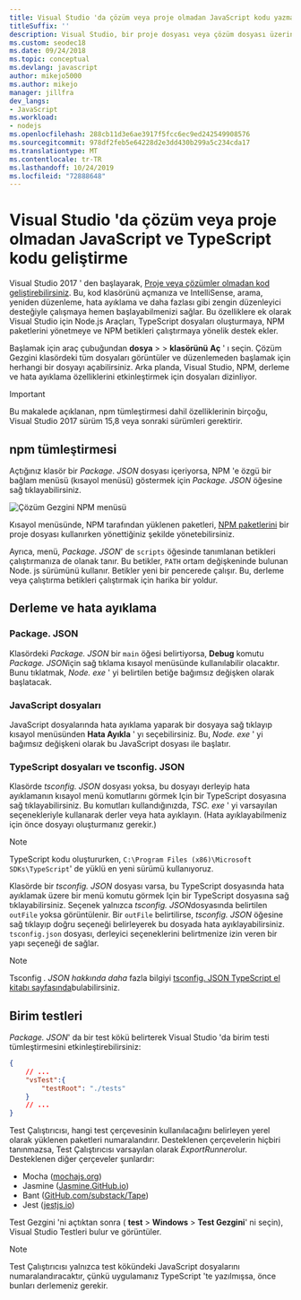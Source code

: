 ```yaml
---
title: Visual Studio 'da çözüm veya proje olmadan JavaScript kodu yazma
titleSuffix: ''
description: Visual Studio, bir proje dosyası veya çözüm dosyası üzerinde bağımlılığını olmadan kod oluşturma desteği sağlar
ms.custom: seodec18
ms.date: 09/24/2018
ms.topic: conceptual
ms.devlang: javascript
author: mikejo5000
ms.author: mikejo
manager: jillfra
dev_langs:
- JavaScript
ms.workload:
- nodejs
ms.openlocfilehash: 288cb11d3e6ae3917f5fcc6ec9ed242549908576
ms.sourcegitcommit: 978df2feb5e64228d2e3dd430b299a5c234cda17
ms.translationtype: MT
ms.contentlocale: tr-TR
ms.lasthandoff: 10/24/2019
ms.locfileid: "72888648"
---
```

# <a name="develop-javascript-and-typescript-code-in-visual-studio-without-solutions-or-projects"></a>Visual Studio 'da çözüm veya proje olmadan JavaScript ve TypeScript kodu geliştirme

Visual Studio 2017 ' den başlayarak, [Proje veya çözümler olmadan kod geliştirebilirsiniz](../ide/develop-code-in-visual-studio-without-projects-or-solutions.md). Bu, kod klasörünü açmanıza ve IntelliSense, arama, yeniden düzenleme, hata ayıklama ve daha fazlası gibi zengin düzenleyici desteğiyle çalışmaya hemen başlayabilmenizi sağlar. Bu özelliklere ek olarak Visual Studio için Node.js Araçları, TypeScript dosyaları oluşturmaya, NPM paketlerini yönetmeye ve NPM betikleri çalıştırmaya yönelik destek ekler.

Başlamak için araç çubuğundan **dosya** >  > **klasörünü** **Aç** ' ı seçin. Çözüm Gezgini klasördeki tüm dosyaları görüntüler ve düzenlemeden başlamak için herhangi bir dosyayı açabilirsiniz. Arka planda, Visual Studio, NPM, derleme ve hata ayıklama özelliklerini etkinleştirmek için dosyaları dizinliyor.

> [!IMPORTANT]
> Bu makalede açıklanan, npm tümleştirmesi dahil özelliklerinin birçoğu, Visual Studio 2017 sürüm 15,8 veya sonraki sürümleri gerektirir.

## <a name="npm-integration"></a>npm tümleştirmesi

Açtığınız klasör bir *Package. JSON* dosyası içeriyorsa, NPM 'e özgü bir bağlam menüsü (kısayol menüsü) göstermek için *Package. JSON* öğesine sağ tıklayabilirsiniz.

![Çözüm Gezgini NPM menüsü](../javascript/media/solution-explorer-npm-ctx.png)

Kısayol menüsünde, NPM tarafından yüklenen paketleri, [NPM paketlerini](npm-package-management.md) bir proje dosyası kullanırken yönettiğiniz şekilde yönetebilirsiniz.

Ayrıca, menü, *Package. JSON*' de `scripts` öğesinde tanımlanan betikleri çalıştırmanıza de olanak tanır. Bu betikler, `PATH` ortam değişkeninde bulunan Node. js sürümünü kullanır. Betikler yeni bir pencerede çalışır. Bu, derleme veya çalıştırma betikleri çalıştırmak için harika bir yoldur.

## <a name="build-and-debug"></a>Derleme ve hata ayıklama

### <a name="packagejson"></a>Package. JSON
Klasördeki *Package. JSON* bir `main` öğesi belirtiyorsa, **Debug** komutu *Package. JSON*için sağ tıklama kısayol menüsünde kullanılabilir olacaktır.
Bunu tıklatmak, *Node. exe* ' yi belirtilen betiğe bağımsız değişken olarak başlatacak.

### <a name="javascript-files"></a>JavaScript dosyaları
JavaScript dosyalarında hata ayıklama yaparak bir dosyaya sağ tıklayıp kısayol menüsünden **Hata Ayıkla** ' yı seçebilirsiniz. Bu, *Node. exe* ' yi bağımsız değişkeni olarak bu JavaScript dosyası ile başlatır.

### <a name="typescript-files-and-tsconfigjson"></a>TypeScript dosyaları ve tsconfig. JSON
Klasörde *tsconfig. JSON* dosyası yoksa, bu dosyayı derleyip hata ayıklamanın kısayol menü komutlarını görmek Için bir TypeScript dosyasına sağ tıklayabilirsiniz. Bu komutları kullandığınızda, *TSC. exe* ' yi varsayılan seçenekleriyle kullanarak derler veya hata ayıklayın. (Hata ayıklayabilmeniz için önce dosyayı oluşturmanız gerekir.)

> [!NOTE]
> TypeScript kodu oluştururken, `C:\Program Files (x86)\Microsoft SDKs\TypeScript`' de yüklü en yeni sürümü kullanıyoruz.

Klasörde bir *tsconfig. JSON* dosyası varsa, bu TypeScript dosyasında hata ayıklamak üzere bir menü komutu görmek Için bir TypeScript dosyasına sağ tıklayabilirsiniz. Seçenek yalnızca *tsconfig. JSON*dosyasında belirtilen `outFile` yoksa görüntülenir. Bir `outFile` belirtilirse, *tsconfig. JSON* öğesine sağ tıklayıp doğru seçeneği belirleyerek bu dosyada hata ayıklayabilirsiniz. `tsconfig.json` dosyası, derleyici seçeneklerini belirtmenize izin veren bir yapı seçeneği de sağlar.

> [!NOTE]
> Tsconfig *. JSON hakkında daha* fazla bilgiyi [tsconfig. JSON TypeScript el kitabı sayfasında](https://www.typescriptlang.org/docs/handbook/tsconfig-json.html)bulabilirsiniz.

## <a name="unit-tests"></a>Birim testleri
*Package. JSON*' da bir test kökü belirterek Visual Studio 'da birim testi tümleştirmesini etkinleştirebilirsiniz:

```json
{
    // ...
    "vsTest":{
        "testRoot": "./tests"
    }
    // ...
}
```

Test Çalıştırıcısı, hangi test çerçevesinin kullanılacağını belirleyen yerel olarak yüklenen paketleri numaralandırır.
Desteklenen çerçevelerin hiçbiri tanınmazsa, Test Çalıştırıcısı varsayılan olarak *ExportRunner*olur. Desteklenen diğer çerçeveler şunlardır:
* Mocha ([mochajs.org](https://mochajs.org/))
* Jasmine ([Jasmine.GitHub.io](https://jasmine.github.io/))
* Bant ([GitHub.com/substack/Tape](https://github.com/substack/tape))
* Jest ([jestjs.io](https://jestjs.io/))

Test Gezgini 'ni açtıktan sonra ( **test** > **Windows** > **Test Gezgini**' ni seçin), Visual Studio Testleri bulur ve görüntüler.

> [!NOTE]
> Test Çalıştırıcısı yalnızca test kökündeki JavaScript dosyalarını numaralandıracaktır, çünkü uygulamanız TypeScript 'te yazılmışsa, önce bunları derlemeniz gerekir.
